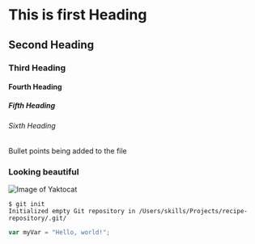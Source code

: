 # This is first Heading
## Second Heading
### Third Heading
#### Fourth Heading
##### Fifth Heading
###### Sixth Heading

Bullet points being added to the file

### Looking beautiful 
![Image of Yaktocat](https://octodex.github.com/images/yaktocat.png)



```
$ git init
Initialized empty Git repository in /Users/skills/Projects/recipe-repository/.git/
```

``` javascript
var myVar = "Hello, world!";
```
